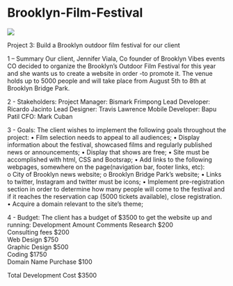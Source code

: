 # Brooklyn-Film-Festival

<img src = "https://i.imgur.com/t7O15lU.png">

Project 3: Build a Brooklyn outdoor film festival for our client 

1 – Summary
Our client, Jennifer Viala, Co founder of Brooklyn Vibes events CO decided to organize the Brooklyn’s Outdoor Film Festival for this year and she wants us to create a website in order -to promote it.
The venue holds up to 5000 people and will take place from August 5th to 8th at Brooklyn Bridge Park. 


2 - Stakeholders: 
Project Manager:	Bismark Frimpong
Lead Developer:	Ricardo Jacinto
Lead Designer:	Travis Lawrence
Mobile Developer:	Bapu Patil
CFO:	Mark Cuban

3 - Goals: 
The client wishes to implement the following goals throughout the project:
•	Film selection needs to appeal to all audiences;
•	Display information about the festival, showcased films and regularly published news or announcements;
•	Display that shows are free;
•	Site must be accomplished with html, CSS and Bootsrap;
•	Add links to the following webpages, somewhere on the page(navigation bar, footer links, etc): 	
o	City of Brooklyn news website;
o	Brooklyn Bridge Park’s website;
•	Links to twitter, Instagram and twitter must be icons;
•	Implement pre-registration section in order to determine how many people will come to the festival and if it reaches the reservation cap (5000 tickets available), close registration.
•	Acquire a domain relevant to the site’s theme;

4 - Budget: 
The client has a budget of $3500 to get the website up and running:
Development	Amount	Comments
Research	$200	
Consulting fees	$200	
Web Design	$750	
Graphic Design	$500	
Coding	$1750	
Domain Name Purchase	$100	
		
Total Development Cost	$3500	

